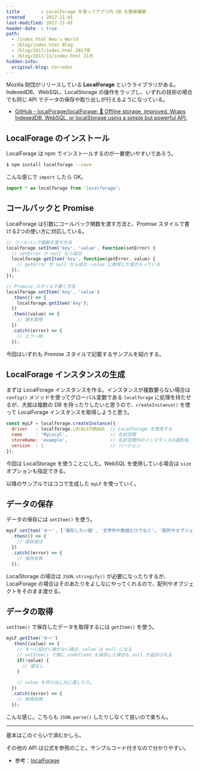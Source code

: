 ```yaml
---
title        : LocalForage を使ってアプリ内 DB を簡単構築
created      : 2017-11-01
last-modified: 2017-11-01
header-date  : true
path:
  - /index.html Neo's World
  - /blog/index.html Blog
  - /blog/2017/index.html 2017年
  - /blog/2017/11/index.html 11月
hidden-info:
  original-blog: Corredor
---
```


Mozilla 財団がリリースしている __LocalForage__ というライブラリがある。IndexedDB、WebSQL、LocalStorage の操作をラップし、いずれの技術の場合でも同じ API でデータの保存や取り出しが行えるようになっている。

- [GitHub - localForage/localForage: 💾 Offline storage, improved. Wraps IndexedDB, WebSQL, or localStorage using a simple but powerful API.](https://github.com/localForage/localForage)

## LocalForage のインストール

LocalForage は npm でインストールするのが一番使いやすいであろう。

```bash
$ npm install localforage --save
```

こんな感じで `import` したら OK。

```typescript
import * as localforage from 'localforage';
```

## コールバックと Promise

LocalForage は引数にコールバック関数を渡す方法と、Promise スタイルで書ける2つの使い方に対応している。

```javascript
// コールバック関数を渡す方法
localforage.setItem('key', 'value', function(setError) {
  // setError が null なら成功
  localforage.getItem('key', function(getError, value) {
    // getError が null なら成功・value に取得した値が入っている
  });
});

// Promise スタイルで書く方法
localforage.setItem('key', 'value')
  .then(() => {
    localforage.getItem('key');
  })
  .then((value) => {
    // 値を取得
  })
  .catch((error) => {
    // エラー時
  });
```

今回はいずれも Promise スタイルで記載するサンプルを紹介する。

## LocalForage インスタンスの生成

まずは LocalForage インスタンスを作る。インスタンスが複数要らない場合は `config()` メソッドを使ってグローバル変数である `localforage` に処理を持たせるが、大抵は複数の DB を持ったりしたいと思うので、`createInstance()` を使って LocalForage インスタンスを取得しようと思う。

```javascript
const myLF = localforage.createInstance({
  driver   : localforage.LOCALSTORAGE  // LocalForage を使用する
  name     : 'MyLocal',                // 名前空間
  storeName: 'example',                // 名前空間内のインスタンスの識別名
  version  : 1                         // バージョン
});
```

今回は LocalStorage を使うことにした。WebSQL を使用している場合は `size` オプションも指定できる。

以降のサンプルではココで生成した `myLF` を使っていく。

## データの保存

データの保存には `setItem()` を使う。

```javascript
myLF.setItem('キー', ['保存したい値', '文字列や数値だけでなく', '配列やオブジェクトも渡せる'])
  .then(() => {
    // 保存成功
  })
  .catch((error) => {
    // 保存失敗
  });
```

LocalStorage の場合は `JSON.stringify()` が必要になったりするが、LocalForage の場合はそのあたりをよしなにやってくれるので、配列やオブジェクトをそのまま渡せる。

## データの取得

`setItem()` で保存したデータを取得するには `getItem()` を使う。

```javascript
myLF.getItem('キー')
  .then((value) => {
    // キーに紐付く値がない場合、value は null になる
    // setItem() で値に undefined を保存した場合も null が返却される
    if(!value) {
      // 値なし
    }
    
    // value を呼び出し元に渡したり…
  })
  .catch((error) => {
    // 取得失敗
  });
```

こんな感じ。こちらも `JSON.parse()` したりしなくて良いので楽ちん。

---

基本はこのぐらいで済むかしら。

その他の API は公式を参照のこと。サンプルコード付きなので分かりやすい。

- 参考：[localForage](https://localforage.github.io/localForage/)
